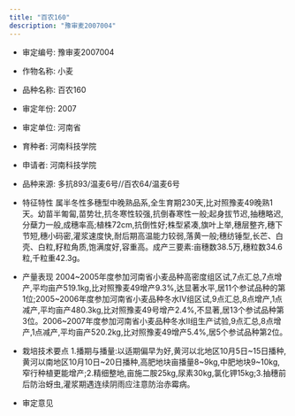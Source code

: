 ```yaml
---
title: "百农160"
description: "豫审麦2007004"
---
```

* 审定编号:  豫审麦2007004

*  作物名称:  小麦

*  品种名称:  百农160

*  审定年份:  2007

*  审定单位:  河南省

* 育种者:  河南科技学院

*  申请者:  河南科技学院

*  品种来源:  多抗893/温麦6号//百农64/温麦6号

*  特征特性
属半冬性多穗型中晚熟品系,全生育期230天,比对照豫麦49晚熟1天。幼苗半匍匐,苗势壮,抗冬寒性较强,抗倒春寒性一般;起身拔节迟,抽穗略迟,分蘖力一般,成穗率高;植株72cm,抗倒性好;株型紧凑,旗叶上举,穗层整齐,穗下节短,穗小码密,灌浆速度快,耐后期高温能力较弱,落黄一般;穗纺锤型,长芒、白壳、白粒,籽粒角质,饱满度好,容重高。成产三要素:亩穗数38.5万,穗粒数34.6粒,千粒重42.3g。

*  产量表现
2004~2005年度参加河南省小麦品种高密度组区试,7点汇总,7点增产,平均亩产519.1kg,比对照豫麦49增产9.3%,达显著水平,居11个参试品种的第1位;2005~2006年度参加河南省小麦品种冬水Ⅳ组区试,9点汇总,8点增产,1点减产,平均亩产480.3kg,比对照豫麦49号增产2.4%,不显著,居13个参试品种第3位。2006~2007年度参加河南省小麦品种冬水Ⅱ组生产试验,9点汇总,8点增产,1点减产,平均亩产520.2kg,比对照豫麦49增产5.4%,居5个参试品种第2位。

*  栽培技术要点
1.播期与播量:以适期偏早为好,黄河以北地区10月5日~15日播种,黄河以南地区10月10日~20日播种,高肥地块亩播量8~9kg,中肥地块9~10kg,窄行种植更能增产;2.精细整地,亩施二胺25kg,尿素30kg,氯化钾15kg;3.抽穗前后防治蚜虫,灌浆期遇连续阴雨应注意防治赤霉病。

*  审定意见

